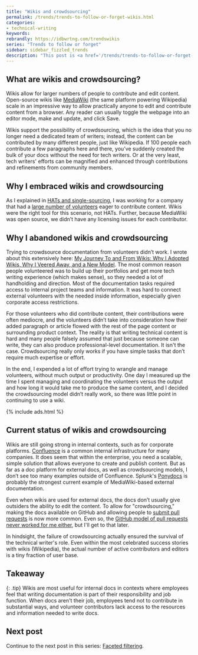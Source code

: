 ```yaml
---
title: "Wikis and crowdsourcing"
permalink: /trends/trends-to-follow-or-forget-wikis.html
categories:
- technical-writing
keywords:
rebrandly: https://idbwrtng.com/trendswikis
series: "Trends to follow or forget"
sidebar: sidebar_fizzled_trends
description: "This post is <a href='/trends/trends-to-follow-or-forget-intro.html'>part of a series</a> that explores tech comm trends that I've either followed or forgotten, and why. The overall goal is to better understand the reasons that drive trend adoption or abandonment in my personal career. This post focuses on wikis and crowdsourcing."
---
```


## What are wikis and crowdsourcing?

Wikis allow for larger numbers of people to contribute and edit content. Open-source wikis like [MediaWiki](/2009/12/06/ramping-up-on-mediawiki/) (the same platform powering Wikipedia) scale in an impressive way to allow practically anyone to edit and contribute content from a browser. Any reader can usually toggle the webpage into an editor mode, make and update, and click Save.

Wikis support the possibility of crowdsourcing, which is the idea that you no longer need a dedicated team of writers; instead, the content can be contributed by many different people, just like Wikipedia. If 100 people each contribute a few paragraphs here and there, you’ve suddenly created the bulk of your docs without the need for tech writers. Or at the very least, tech writers' efforts can be magnified and enhanced through contributions and refinements from community members.

## Why I embraced wikis and crowdsourcing

As I explained in [HATs and single-sourcing](/trends/trends-to-follow-or-forget-hats.html), I was working for a company that had a [large number of volunteers](/2011/11/06/managing-60-volunteer-writers/) eager to contribute content. Wikis were the right tool for this scenario, not HATs. Further, because MediaWiki was open source, we didn’t have any licensing issues for each contributor.

## Why I abandoned wikis and crowdsourcing

Trying to crowdsource documentation from volunteers didn’t work. I wrote about this extensively here: [My Journey To and From Wikis: Why I Adopted Wikis, Why I Veered Away, and a New Model](/2012/06/11/essay-my-journey-to-and-from-wikis-why-i-adopted-wikis-why-i-veered-away-from-them-and-a-new-model-for-collaboration/). The most common reason people volunteered was to build up their portfolios and get more tech writing experience (which makes sense), so they needed a lot of handholding and direction. Most of the documentation tasks required access to internal project teams and information. It was hard to connect external volunteers with the needed inside information, especially given corporate access restrictions.

For those volunteers who did contribute content, their contributions were often mediocre, and the volunteers didn’t take into consideration how their added paragraph or article flowed with the rest of the page content or surrounding product context. The reality is that writing technical content is hard and many people falsely assumed that just because someone can write, they can also produce professional-level documentation. It isn't the case. Crowdsourcing really only works if you have simple tasks that don’t require much expertise or effort.

In the end, I expended a lot of effort trying to wrangle and manage volunteers, without much output or productivity. One day I measured up the time I spent managing and coordinating the volunteers versus the output and how long it would take me to produce the same content, and I decided the crowdsourcing model didn’t really work, so there was little point in continuing to use a wiki.

{% include ads.html %}

## Current status of wikis and crowdsourcing

Wikis are still going strong in internal contexts, such as for corporate platforms. [Confluence](https://www.atlassian.com/software/confluence/premium) is a common internal infrastructure for many companies. It does seem that within the enterprise, you need a scalable, simple solution that allows everyone to create and publish content. But as far as a doc platform for external docs, as well as crowdsourcing models, I don’t see too many examples outside of Confluence. Splunk's [Ponydocs](https://docs.splunk.com/Documentation/Ponydocs/1.0/Content/WhatisPonydocs) is probably the strongest current example of MediaWiki-based external documentation.

Even when wikis are used for external docs, the docs don’t usually give outsiders the ability to edit the content. To allow for "crowdsourcing," making the docs available on GitHub and allowing people to [submit pull requests](/learnapidoc/pubapis_github_pull_requests.html) is now more common. Even so, the [GitHub model of pull requests never worked for me either](/2017/03/08/crowdsourcing-docs-with-github-docs-as-code-tools-same-as-wikis/), but I'll get to that later.

In hindsight, the failure of crowdsourcing actually ensured the survival of the technical writer's role. Even within the most celebrated success stories with wikis (Wikipedia), the actual number of active contributors and editors is a tiny fraction of user base.

## Takeaway

{: .tip}
Wikis are most useful for internal docs in contexts where employees feel that writing documentation is part of their responsibility and job function. When docs aren't their job, employees tend not to contribute in substantial ways, and volunteer contributors lack access to the resources and information needed to write docs.

## Next post

Continue to the next post in this series: [Faceted filtering](/trends/trends-to-follow-or-forget-faceted-filtering.html).

